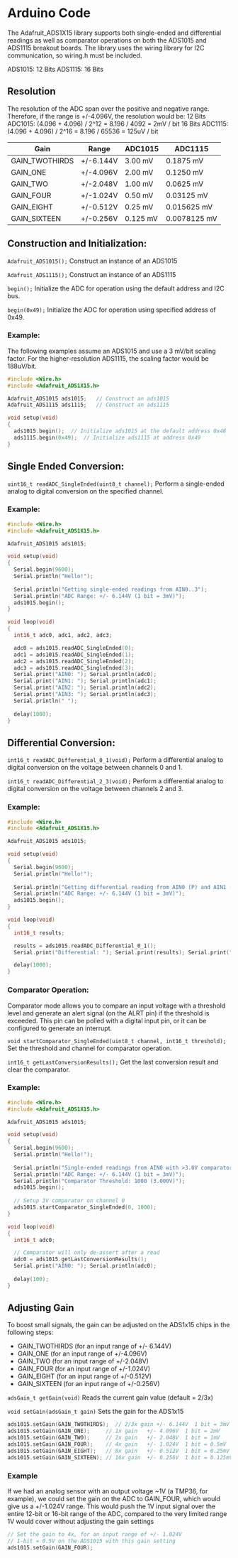 # Arduino Code
The Adafruit_ADS1X15 library supports both single-ended and differential readings as well as comparator operations on both the ADS1015 and ADS1115 breakout boards.  The library uses the wiring library for I2C communication, so wiring.h must be included.

ADS1015: 12 Bits
ADS1115: 16 Bits

## Resolution
The resolution of the ADC span over the positive and negative range.
Therefore, if the range is +/-4.096V, the resolution would be:
12 Bits ADC1015:    (4.096 + 4.096) / 2^12 = 8.196 / 4092 = 2mV / bit
16 Bits ADC1115:    (4.096 + 4.096) / 2^16 = 8.196 / 65536 = 125uV / bit

| Gain           | Range     | ADC1015  | ADC1115      |
|----------------|-----------|----------|--------------|
| GAIN_TWOTHIRDS | +/-6.144V | 3.00 mV	| 0.1875 mV    |
| GAIN_ONE       | +/-4.096V | 2.00 mV  | 0.1250 mV    |
| GAIN_TWO       | +/-2.048V | 1.00 mV	| 0.0625 mV    |
| GAIN_FOUR      | +/-1.024V | 0.50 mV  | 0.03125 mV   |
| GAIN_EIGHT     | +/-0.512V | 0.25 mV  | 0.015625 mV  |
| GAIN_SIXTEEN   | +/-0.256V | 0.125 mV | 0.0078125 mV |

## Construction and Initialization:

`Adafruit_ADS1015();`
Construct an instance of an ADS1015

`Adafruit_ADS1115();`
Construct an instance of an ADS1115

`begin();`
Initialize the ADC for operation using the default address and I2C bus.

`begin(0x49);`
Initialize the ADC for operation using specified address of 0x49.

 
### Example:

The following examples assume an ADS1015 and use a 3 mV/bit scaling factor. For the higher-resolution ADS1115, the scaling factor would be 188uV/bit.

```cpp
#include <Wire.h>
#include <Adafruit_ADS1X15.h>

Adafruit_ADS1015 ads1015;  	// Construct an ads1015 
Adafruit_ADS1115 ads1115;	// Construct an ads1115 

void setup(void)
{
  ads1015.begin();  // Initialize ads1015 at the default address 0x48
  ads1115.begin(0x49);  // Initialize ads1115 at address 0x49
}
```


## Single Ended Conversion:

`uint16_t readADC_SingleEnded(uint8_t channel);`
Perform a single-ended analog to digital conversion on the specified channel.

### Example:
```cpp
#include <Wire.h>
#include <Adafruit_ADS1X15.h>

Adafruit_ADS1015 ads1015;

void setup(void)
{
  Serial.begin(9600);
  Serial.println("Hello!");
  
  Serial.println("Getting single-ended readings from AIN0..3");
  Serial.println("ADC Range: +/- 6.144V (1 bit = 3mV)");
  ads1015.begin();
}

void loop(void)
{
  int16_t adc0, adc1, adc2, adc3;

  adc0 = ads1015.readADC_SingleEnded(0);
  adc1 = ads1015.readADC_SingleEnded(1);
  adc2 = ads1015.readADC_SingleEnded(2);
  adc3 = ads1015.readADC_SingleEnded(3);
  Serial.print("AIN0: "); Serial.println(adc0);
  Serial.print("AIN1: "); Serial.println(adc1);
  Serial.print("AIN2: "); Serial.println(adc2);
  Serial.print("AIN3: "); Serial.println(adc3);
  Serial.println(" ");
  
  delay(1000);
}
```


## Differential Conversion:
`int16_t readADC_Differential_0_1(void);`
Perform a differential analog to digital conversion on the voltage between channels 0 and 1.

`int16_t readADC_Differential_2_3(void);` 
Perform a differential analog to digital conversion on the voltage between channels 2 and 3.

### Example:
```cpp
#include <Wire.h>
#include <Adafruit_ADS1X15.h>

Adafruit_ADS1015 ads1015;

void setup(void)
{
  Serial.begin(9600);
  Serial.println("Hello!");
  
  Serial.println("Getting differential reading from AIN0 (P) and AIN1 (N)");
  Serial.println("ADC Range: +/- 6.144V (1 bit = 3mV)");
  ads1015.begin();
}

void loop(void)
{
  int16_t results;

  results = ads1015.readADC_Differential_0_1();
  Serial.print("Differential: "); Serial.print(results); Serial.print("("); Serial.print(results * 3); Serial.println("mV)");

  delay(1000);
}
```


### Comparator Operation:
Comparator mode allows you to compare an input voltage with a threshold level and generate an alert signal (on the ALRT pin) if the threshold is exceeded.  This pin can be polled with a digital input pin, or it can be configured to generate an interrupt.

`void startComparator_SingleEnded(uint8_t channel, int16_t threshold);`
Set the threshold and channel for comparator operation.

`int16_t getLastConversionResults();`
Get the last conversion result and clear the comparator.

### Example:
```cpp
#include <Wire.h>
#include <Adafruit_ADS1X15.h>

Adafruit_ADS1015 ads1015;

void setup(void)
{
  Serial.begin(9600);
  Serial.println("Hello!");
  
  Serial.println("Single-ended readings from AIN0 with >3.0V comparator");
  Serial.println("ADC Range: +/- 6.144V (1 bit = 3mV)");
  Serial.println("Comparator Threshold: 1000 (3.000V)");
  ads1015.begin();
  
  // Setup 3V comparator on channel 0
  ads1015.startComparator_SingleEnded(0, 1000);
}

void loop(void)
{
  int16_t adc0;

  // Comparator will only de-assert after a read
  adc0 = ads1015.getLastConversionResults();
  Serial.print("AIN0: "); Serial.println(adc0);
  
  delay(100);
}
```


## Adjusting Gain
To boost small signals, the gain can be adjusted on the ADS1x15 chips in the following steps:
- GAIN_TWOTHIRDS (for an input range of +/- 6.144V)
- GAIN_ONE (for an input range of +/-4.096V)
- GAIN_TWO (for an input range of +/-2.048V)
- GAIN_FOUR (for an input range of +/-1.024V)
- GAIN_EIGHT (for an input range of +/-0.512V)
- GAIN_SIXTEEN (for an input range of +/-0.256V)

`adsGain_t getGain(void)`
Reads the current gain value (default = 2/3x)

`void setGain(adsGain_t gain)`
Sets the gain for the ADS1x15

```cpp
ads1015.setGain(GAIN_TWOTHIRDS);  // 2/3x gain +/- 6.144V  1 bit = 3mV (default)
ads1015.setGain(GAIN_ONE);     // 1x gain   +/- 4.096V  1 bit = 2mV
ads1015.setGain(GAIN_TWO);     // 2x gain   +/- 2.048V  1 bit = 1mV
ads1015.setGain(GAIN_FOUR);    // 4x gain   +/- 1.024V  1 bit = 0.5mV
ads1015.setGain(GAIN_EIGHT);   // 8x gain   +/- 0.512V  1 bit = 0.25mV
ads1015.setGain(GAIN_SIXTEEN); // 16x gain  +/- 0.256V  1 bit = 0.125mV
```

### Example
If we had an analog sensor with an output voltage ~1V (a TMP36, for example), we could set the gain on the ADC to GAIN_FOUR, which would give us a +/-1.024V range. This would push the 1V input signal over the entire 12-bit or 16-bit range of the ADC, compared to the very limited range 1V would cover without adjusting the gain settings

```cpp
// Set the gain to 4x, for an input range of +/- 1.024V
// 1-bit = 0.5V on the ADS1015 with this gain setting
ads1015.setGain(GAIN_FOUR);
```